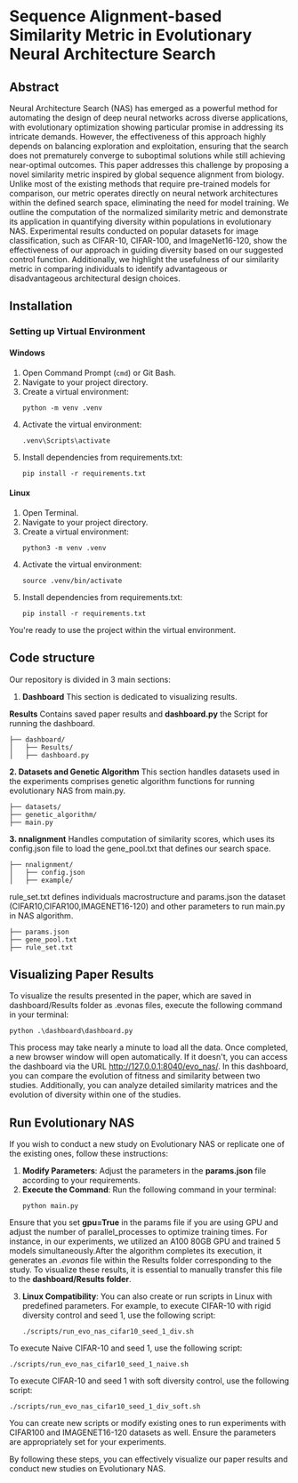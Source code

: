 # Sequence Alignment-based Similarity Metric in Evolutionary Neural Architecture Search

## Abstract
Neural Architecture Search (NAS) has emerged as a powerful method for automating the design of deep neural networks across diverse applications, with evolutionary optimization showing particular promise in addressing its intricate demands. However, the effectiveness of this approach highly depends on balancing exploration and exploitation, ensuring that the search does not prematurely converge to suboptimal solutions while still achieving near-optimal outcomes.
This paper addresses this challenge by proposing a novel similarity metric inspired by global sequence alignment from biology. Unlike most of the existing methods that require pre-trained models for comparison, our metric operates directly on neural network architectures within the defined search space, eliminating the need for model training. We outline the computation of the normalized similarity metric and demonstrate its application in quantifying diversity within populations in evolutionary NAS. Experimental results conducted on popular datasets for image classification, such as CIFAR-10, CIFAR-100, and ImageNet16-120, show the effectiveness of our approach in guiding diversity based on our suggested control function. Additionally, we highlight the usefulness of our similarity metric in comparing individuals to identify advantageous or disadvantageous architectural design choices.

## Installation

### Setting up Virtual Environment

#### Windows

1. Open Command Prompt (`cmd`) or Git Bash.
2. Navigate to your project directory.
3. Create a virtual environment:
   ```batch
   python -m venv .venv
4. Activate the virtual environment:
   ```batch
   .venv\Scripts\activate
5. Install dependencies from requirements.txt:
   ```batch
   pip install -r requirements.txt

#### Linux

1. Open Terminal.
2. Navigate to your project directory.
3. Create a virtual environment:
   ```batch
   python3 -m venv .venv
4. Activate the virtual environment:
   ```batch
   source .venv/bin/activate
5. Install dependencies from requirements.txt:
   ```batch
   pip install -r requirements.txt

You're ready to use the project within the virtual environment.

## Code structure
Our repository is divided in 3 main sections: 
1. **Dashboard**
This section is dedicated to visualizing results.

**Results** Contains saved paper results and  **dashboard.py** the Script for running the dashboard.
```batch
├── dashboard/
│   ├── Results/
│   ├── dashboard.py
```
**2. Datasets and Genetic Algorithm**
This section handles datasets used in the experiments comprises genetic algorithm functions for running evolutionary NAS from main.py.
```
├── datasets/
├── genetic_algorithm/
├── main.py
```

**3. nnalignment**
Handles computation of similarity scores, which uses its config.json file to load the gene_pool.txt that defines our search space. 
```batch
├── nnalignment/
│   ├── config.json
│   ├── example/
```
rule_set.txt defines individuals macrostructure and params.json the dataset (CIFAR10,CIFAR100,IMAGENET16-120) and other parameters to run main.py in NAS algorithm.
```batch
├── params.json
├── gene_pool.txt
├── rule_set.txt
```
## Visualizing Paper Results
To visualize the results presented in the paper, which are saved in dashboard/Results folder as .evonas files, execute the following command in your terminal:
   ```batch
   python .\dashboard\dashboard.py
   ```
This process may take nearly a minute to load all the data. Once completed, a new browser window will open automatically. If it doesn't, you can access the dashboard via the URL http://127.0.0.1:8040/evo_nas/. In this dashboard, you can compare the evolution of fitness and similarity between two studies. Additionally, you can analyze detailed similarity matrices and the evolution of diversity within one of the studies. 
## Run Evolutionary NAS 
If you wish to conduct a new study on Evolutionary NAS or replicate one of the existing ones, follow these instructions:

1. **Modify Parameters**: Adjust the parameters in the **params.json** file according to your requirements.
2. **Execute the Command**: Run the following command in your terminal:
   ```batch
   python main.py
   ```
Ensure that you set **gpu=True** in the params file if you are using GPU and adjust the number of parallel_processes to optimize training times. For instance, in our experiments, we utilized an A100 80GB GPU and trained 5 models simultaneously.After the algorithm completes its execution, it generates an *.evonas* file within the Results folder corresponding to the study. To visualize these results, it is essential to manually transfer this file to the **dashboard/Results folder**.

3. **Linux Compatibility**: You can also create or run scripts in Linux with predefined parameters. For example, to execute CIFAR-10 with rigid diversity control and seed 1, use the following script:
   ```batch
   ./scripts/run_evo_nas_cifar10_seed_1_div.sh
   ```
To execute Naive CIFAR-10 and seed 1, use the following script:
   ```batch
   ./scripts/run_evo_nas_cifar10_seed_1_naive.sh
   ```
To execute CIFAR-10 and seed 1 with soft diversity control, use the following script:
   ```batch
   ./scripts/run_evo_nas_cifar10_seed_1_div_soft.sh
   ```
You can create new scripts or modify existing ones to run experiments with CIFAR100 and IMAGENET16-120 datasets as well. Ensure the parameters are appropriately set for your experiments.

By following these steps, you can effectively visualize our paper results and conduct new studies on Evolutionary NAS.